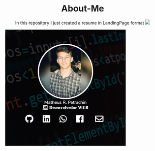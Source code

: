 <h1 align="center">About-Me</h1>


<p align="center">
  In this repository I just created a resume in LandingPage format  
  <a href="https://matheuspetrachin.github.io/About-Me/" target="_blank" alt="About-Me"><img src="https://img.shields.io/badge/-About--Me-blue"/></a>
</p>


<a href="https://matheuspetrachin.github.io/About-Me/"><img src="img/about-me.png"></a>
